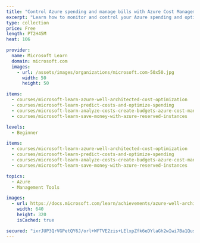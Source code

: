 ```yaml
---
title: "Control Azure spending and manage bills with Azure Cost Management + Billing"
excerpt: "Learn how to monitor and control your Azure spending and optimize the use of Azure resources."
type: collection
price: Free
length: PT2H45M
heat: 106

provider:
  name: Microsoft Learn
  domain: microsoft.com
  images:
    - url: /assets/images/organizations/microsoft.com-50x50.jpg
      width: 50
      height: 50

items:
  - courses/microsoft-learn-azure-well-architected-cost-optimization
  - courses/microsoft-learn-predict-costs-and-optimize-spending
  - courses/microsoft-learn-analyze-costs-create-budgets-azure-cost-management
  - courses/microsoft-learn-save-money-with-azure-reserved-instances

levels:
  - Beginner

items:
  - courses/microsoft-learn-azure-well-architected-cost-optimization
  - courses/microsoft-learn-predict-costs-and-optimize-spending
  - courses/microsoft-learn-analyze-costs-create-budgets-azure-cost-management
  - courses/microsoft-learn-save-money-with-azure-reserved-instances

topics:
  - Azure
  - Management Tools

images:
  - url: https://docs.microsoft.com/learn/achievements/azure-well-architected-cost-optimization-social.png
    width: 640
    height: 320
    isCached: true

secured: "ixrJUP3QrVGPetQY6J/orl+WFTVE2zis+LElxpZfk6eDYlaGh2wIwi7Ba1Qusnd/6v9TJzYd79d13eL87CRd154EcHqntep4x7LiduNuLgwdLGIwmV7Gx9WRyiq0+FcAnvmi4RW88CY5ziXDKeuXr4YXiCYa7pQLNoXWHdvl8cpX1FJvcsOCTU7haGLzhR9frF+STM1QYBfPpd0ZJ08m2ld9lfSKB0Pf66atoy3t33KtlKThIVDex30n4n9k0iSl1Xrn06/Ik7ofjPLq+lOEcClzGabpnBVRvME2f8stsguvU7xnOCBdXo+udqfh3tu1gg+9ZX1rB+tnQIHEFzxGsw==;gUXeu0bH8TecH2vGcdly+A=="
---
```


